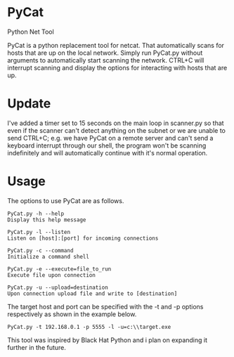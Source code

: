 # PyCat
Python Net Tool

PyCat is a python replacement tool for netcat. That automatically scans for hosts that are up on the local network. Simply run PyCat.py without arguments to automatically start scanning the network. CTRL+C will interrupt scanning and display the options for interacting with hosts that are up.

# Update

I've added a timer set to 15 seconds on the main loop in scanner.py so that even if the scanner can't detect anything on the subnet or we are unable to send CTRL+C; e.g. we have PyCat on a remote server and can't send a keyboard interrupt through our shell, the program won't be scanning indefinitely and will automatically continue with it's normal operation.


# Usage

The options to use PyCat are as follows.

```
PyCat.py -h --help
Display this help message

PyCat.py -l --listen
Listen on [host]:[port] for incoming connections

PyCat.py -c --command
Initialize a command shell

PyCat.py -e --execute=file_to_run
Execute file upon connection

PyCat.py -u --upload=destination
Upon connection upload file and write to [destination]
```

The target host and port can be specified with the -t and -p options respectively as shown in the example below.
```
PyCat.py -t 192.168.0.1 -p 5555 -l -u=c:\\target.exe
```

This tool was inspired by Black Hat Python and i plan on expanding it further in the future.
